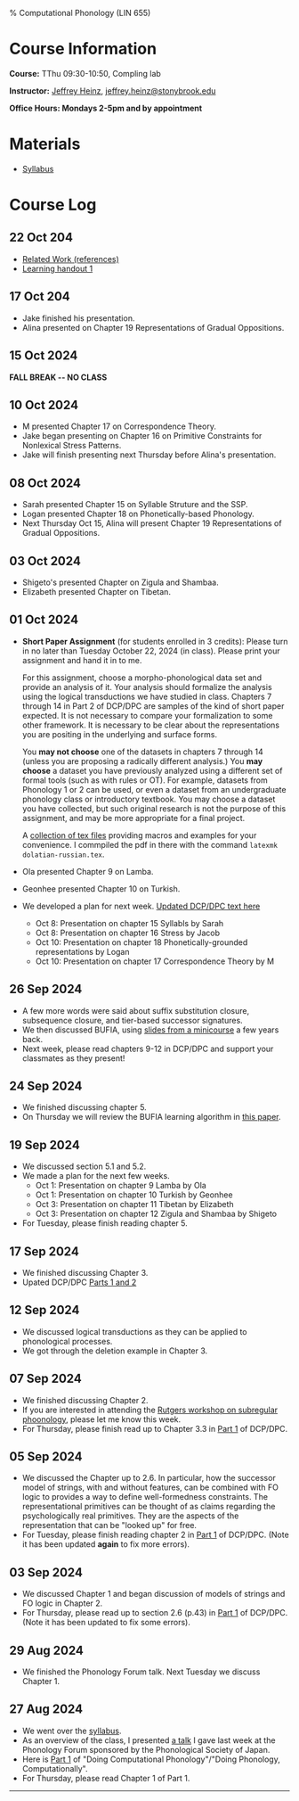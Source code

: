 % Computational Phonology (LIN 655)

# Course Information

**Course:** TThu 09:30-10:50, Compling lab

**Instructor:** [Jeffrey Heinz](http://jeffreyheinz.net/), [jeffrey.heinz@stonybrook.edu](mailto:jeffrey.heinz@stonybrook.edu)

**Office Hours: Mondays 2-5pm and by appointment**

# Materials

* [Syllabus](materials/LIN655_Syllabus_Fall2024.pdf)

# Course Log

## 22 Oct 204

* [Related Work (references)](materials/relatedwork.pdf)
* [Learning handout 1](materials/learning1.pdf)

## 17 Oct 204

* Jake finished his presentation.
* Alina presented on  Chapter 19 Representations
  of Gradual Oppositions.

## 15 Oct 2024

**FALL BREAK -- NO CLASS**

## 10 Oct 2024

* M presented Chapter 17 on Correspondence Theory.
* Jake began presenting on Chapter 16 on Primitive Constraints for
  Nonlexical Stress Patterns.
* Jake will finish presenting next Thursday before Alina's
  presentation.

## 08 Oct 2024

* Sarah presented Chapter 15 on Syllable Struture and the SSP.
* Logan presented Chapter 18 on Phonetically-based Phonology.
* Next Thursday Oct 15, Alina will present Chapter 19 Representations
  of Gradual Oppositions.

## 03 Oct 2024

* Shigeto's presented Chapter on Zigula and Shambaa.
* Elizabeth presented Chapter on Tibetan.


## 01 Oct 2024

* **Short Paper Assignment** (for students enrolled in 3 credits):
  Please turn in no later than Tuesday October 22, 2024 (in
  class). Please print your assignment and hand it in to me.

  For this assignment, choose a morpho-phonological data set and
  provide an analysis of it. Your analysis should formalize the
  analysis using the logical transductions we have studied in
  class. Chapters 7 through 14 in Part 2 of DCP/DPC are samples of the
  kind of short paper expected. It is not necessary to compare your
  formalization to some other framework. It is necessary to be clear
  about the representations you are positing in the underlying and
  surface forms.

  You **may not choose** one of the datasets in chapters 7 through 14
  (unless you are proposing a radically different analysis.) You **may
  choose** a dataset you have previously analyzed using a different
  set of formal tools (such as with rules or OT). For example,
  datasets from Phonology 1 or 2 can be used, or even a dataset from
  an undergraduate phonology class or introductory textbook. You may
  choose a dataset you have collected, but such original research is
  not the purpose of this assignment, and may be more appropriate for
  a final project.

  A [collection of tex files](materials/texsupport.tar.gz) providing
  macros and examples for your convenience. I commpiled the pdf in
  there with the command `latexmk dolatian-russian.tex`.

* Ola presented Chapter 9 on Lamba.
* Geonhee presented Chapter 10 on Turkish.

* We developed a plan for next week. [Updated DCP/DPC text here](materials/dcpChaps1-20.pdf)
  - Oct 8: Presentation on chapter 15 Syllabls by Sarah
  - Oct 8: Presentation on chapter 16 Stress by Jacob
  - Oct 10: Presentation on chapter 18 Phonetically-grounded representations by Logan
  - Oct 10: Presentation on chapter 17 Correspondence Theory by M

## 26 Sep 2024

* A few more words were said about suffix substitution closure,
  subsequence closure, and tier-based successor signatures.
* We then discussed BUFIA, using [slides from a
  minicourse](https://www.jeffreyheinz.net/talks/Heinz-2021-minicourse-LCORYOC-slides.pdf)
  a few years back.
* Next week, please read chapters 9-12 in DCP/DPC and support your
  classmates as they present!

## 24 Sep 2024

* We finished discussing chapter 5.
* On Thursday we will review the BUFIA learning algorithm in [this
  paper](https://aclanthology.org/W19-5708/).

## 19 Sep 2024

* We discussed section 5.1 and 5.2.
* We made a plan for the next few weeks.
  - Oct 1: Presentation on chapter 9 Lamba by Ola
  - Oct 1: Presentation on chapter 10 Turkish by Geonhee
  - Oct 3: Presentation on chapter 11 Tibetan by Elizabeth
  - Oct 3: Presentation on chapter 12 Zigula and Shambaa by Shigeto
* For Tuesday, please finish reading chapter 5.

## 17 Sep 2024

* We finished discussing Chapter 3.
* Upated DCP/DPC [Parts 1 and 2](materials/dcpParts1-2.pdf)

## 12 Sep 2024

* We discussed logical transductions as they can be applied to phonological processes.
* We got through the deletion example in Chapter 3.

## 07 Sep 2024

* We finished discussing Chapter 2.
* If you are interested in attending the [Rutgers workshop on
  subregular
  phoonology](https://rucll.github.io/workshop2024/index.html), please
  let me know this week.
* For Thursday, please finish read up to Chapter 3.3 in [Part
  1](materials/dcpPart1.pdf) of DCP/DPC.

## 05 Sep 2024

* We discussed the Chapter up to 2.6. In particular, how the successor
  model of strings, with and without features, can be combined with FO
  logic to provides a way to define well-formedness constraints. The
  representational primitives can be thought of as claims regarding
  the psychologically real primitives. They are the aspects of the
  representation that can be "looked up" for free.
* For Tuesday, please finish reading chapter 2 in [Part
  1](materials/dcpPart1.pdf) of DCP/DPC. (Note it has been updated
  **again** to fix more errors).

## 03 Sep 2024

* We discussed Chapter 1 and began discussion of models of strings and
  FO logic in Chapter 2.
* For Thursday, please read up to section 2.6 (p.43) in [Part
  1](materials/dcpPart1.pdf) of DCP/DPC. (Note it has been updated to
  fix some errors).

## 29 Aug 2024

* We finished the Phonology Forum talk. Next Tuesday we discuss
  Chapter 1.

## 27 Aug 2024

* We went over the [syllabus](materials/LIN655_Syllabus_Fall2024.pdf).
* As an overview of the class, I presented [a
  talk](materials/forum24-Heinz.pdf) I gave last week at the Phonology
  Forum sponsored by the Phonological Society of Japan.
* Here is [Part 1](materials/dcpPart1.pdf) of "Doing Computational
  Phonology"/"Doing Phonology, Computationally".
* For Thursday, please read Chapter 1 of Part 1.

-------------------------------------------------------------------------------
